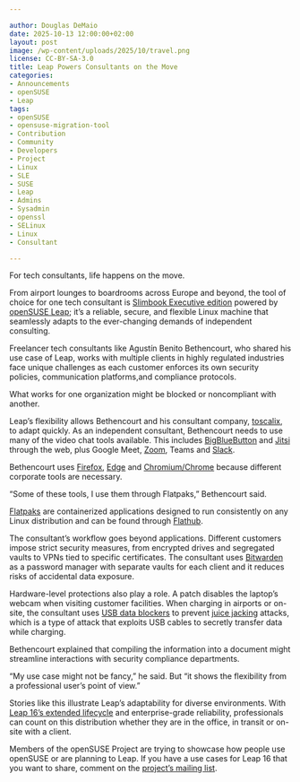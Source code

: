 ```yaml
---

author: Douglas DeMaio
date: 2025-10-13 12:00:00+02:00
layout: post
image: /wp-content/uploads/2025/10/travel.png
license: CC-BY-SA-3.0
title: Leap Powers Consultants on the Move
categories:
- Announcements
- openSUSE
- Leap
tags:
- openSUSE
- opensuse-migration-tool
- Contribution
- Community
- Developers
- Project
- Linux 
- SLE
- SUSE
- Leap
- Admins
- Sysadmin
- openssl
- SELinux
- Linux
- Consultant

---
```


For tech consultants, life happens on the move.

From airport lounges to boardrooms across Europe and beyond, the tool of choice for one tech consultant is [Slimbook Executive edition](https://slimbook.com/en/executive) powered by  [openSUSE Leap](https://get.opensuse.org/leap); it’s a reliable, secure, and flexible Linux machine that seamlessly adapts to the ever-changing demands of independent consulting.

Freelancer tech consultants like Agustín Benito Bethencourt, who shared his use case of Leap, works with multiple clients in highly regulated industries face unique challenges as each customer enforces its own security policies, communication platforms,and compliance protocols. 

What works for one organization might be blocked or noncompliant with another.

Leap’s flexibility allows Bethencourt and his consultant company, [toscalix](http://www.toscalix.com), to adapt quickly. As an independent consultant, Bethencourt needs to use many of the video chat tools available. This includes [BigBlueButton](https://bigbluebutton.org/) and [Jitsi](https://jitsi.org/) through the web, plus Google Meet, [Zoom](https://flathub.org/en/apps/us.zoom.Zoom), Teams and [Slack](https://flathub.org/en/apps/com.slack.Slack).

Bethencourt uses [Firefox](https://flathub.org/en/apps/org.mozilla.firefox), [Edge](https://flathub.org/en/apps/com.microsoft.Edge) and [Chromium/Chrome](https://flathub.org/en/apps/com.google.Chrome) because different corporate tools are necessary. 

“Some of these tools, I use them through Flatpaks,” Bethencourt said. 

[Flatpaks](https://flatpak.org/) are containerized applications designed to run consistently on any Linux distribution and can be found through [Flathub](https://flathub.org/en).

The consultant’s workflow goes beyond applications. Different customers impose strict security measures, from encrypted drives and segregated vaults to VPNs tied to specific certificates. The consultant uses [Bitwarden](https://bitwarden.com/) as a password manager with separate vaults for each client and it reduces risks of accidental data exposure.

Hardware-level protections also play a role. A patch disables the laptop’s webcam when visiting customer facilities. When charging in airports or on-site, the consultant uses [USB data blockers](https://www.amazon.es/-/en/MMOBIEL-Blocker-Protection-Against-Hacking/dp/B0D9YSCP35?th=1) to prevent [juice jacking](https://en.wikipedia.org/wiki/Juice_jacking) attacks, which is a type of attack that exploits USB cables to secretly transfer data while charging.

Bethencourt explained that compiling the information into a document might streamline interactions with security compliance departments. 

“My use case might not be fancy,” he said. But “it shows the flexibility from a professional user’s point of view.” 

Stories like this illustrate Leap’s adaptability for diverse environments. With [Leap 16’s extended lifecycle](https://news.opensuse.org/2025/09/03/leap-16-doubles-support/) and enterprise-grade reliability, professionals can count on this distribution whether they are in the office, in transit or on-site with a client.

Members of the openSUSE Project are trying to showcase how people use openSUSE or are planning to Leap. If you have a  use cases for Leap 16 that you want to share, comment on the [project’s mailing list](https://lists.opensuse.org/archives/list/project@lists.opensuse.org/thread/6EL3OTP7V7EKS5QZ35U6SSHY4Y6GCYJ7/).

<meta name="openSUSE, Open Source, development, Windows 10 end of support, Linux, secure operating systems, open source, Leap" content="HTML,CSS,XML,JavaScript">

